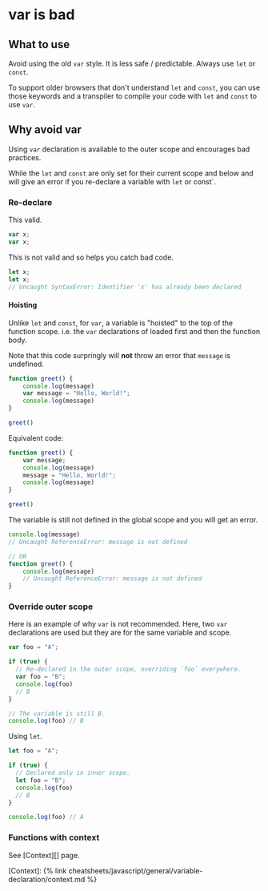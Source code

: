 # var is bad

## What to use

Avoid using the old `var` style. It is less safe / predictable. Always use `let` or `const`.

To support older browsers that don't understand `let` and `const`, you can use those keywords and a transpiler to compile your code with `let` and `const` to use `var`.

## Why avoid var

Using `var` declaration is available to the outer scope and encourages bad practices.

While the `let` and `const` are only set for their current scope and below and will give an error if you re-declare a variable with `let` or const`.

### Re-declare

This valid.

```javascript
var x;
var x;
```

This is not valid and so helps you catch bad code.

```javascript
let x;
let x;
// Uncaught SyntaxError: Identifier 'x' has already been declared
```


#### Hoisting

Unlike `let` and `const`, for `var`, a variable is "hoisted" to the top of the function scope. i.e. the `var` declarations of loaded first and then the function body.

Note that this code surpringly will **not** throw an error that `message` is undefined.

```javascript
function greet() {
    console.log(message)
    var message = "Hello, World!";
    console.log(message)
}

greet()
```

Equivalent code:

```javascript
function greet() {
    var message;
    console.log(message)
    message = "Hello, World!";
    console.log(message)
}

greet()
```

The variable is still not defined in the global scope and you will get an error.

```javascript
console.log(message)
// Uncaught ReferenceError: message is not defined

// OR
function greet() {
    console.log(message)
    // Uncaught ReferenceError: message is not defined
}
```

### Override outer scope

Here is an example of why `var` is not recommended. Here, two `var` declarations are used but they are for the same variable and scope.

```javascript
var foo = "A";

if (true) {
  // Re-declared in the outer scope, overriding `foo` everywhere.
  var foo = "B";
  console.log(foo)
  // B
}

// The variable is still B.
console.log(foo) // B
```

Using `let`.

```javascript
let foo = "A";

if (true) {
  // Declared only in inner scope.
  let foo = "B";
  console.log(foo)
  // B
}

console.log(foo) // A
```

### Functions with context

See [Context][] page.

[Context]: {% link cheatsheets/javascript/general/variable-declaration/context.md %}
